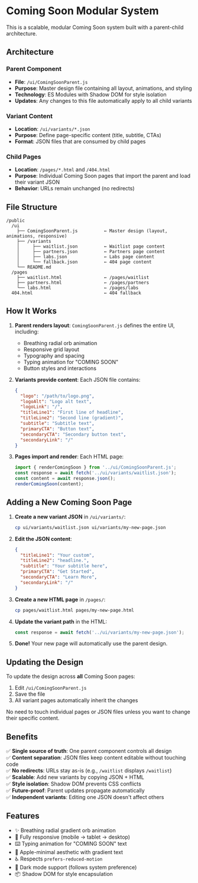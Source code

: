 # Coming Soon Modular System

This is a scalable, modular Coming Soon system built with a parent-child architecture.

## Architecture

### Parent Component
- **File**: `/ui/ComingSoonParent.js`
- **Purpose**: Master design file containing all layout, animations, and styling
- **Technology**: ES Modules with Shadow DOM for style isolation
- **Updates**: Any changes to this file automatically apply to all child variants

### Variant Content
- **Location**: `/ui/variants/*.json`
- **Purpose**: Define page-specific content (title, subtitle, CTAs)
- **Format**: JSON files that are consumed by child pages

### Child Pages
- **Location**: `/pages/*.html` and `/404.html`
- **Purpose**: Individual Coming Soon pages that import the parent and load their variant JSON
- **Behavior**: URLs remain unchanged (no redirects)

## File Structure

```
/public
  /ui
    ├── ComingSoonParent.js          ← Master design (layout, animations, responsive)
    ├── /variants
    │     ├── waitlist.json          ← Waitlist page content
    │     ├── partners.json          ← Partners page content
    │     ├── labs.json              ← Labs page content
    │     └── fallback.json          ← 404 page content
    └── README.md
  /pages
    ├── waitlist.html                ← /pages/waitlist
    ├── partners.html                ← /pages/partners
    └── labs.html                    ← /pages/labs
  404.html                           ← 404 fallback
```

## How It Works

1. **Parent renders layout**: `ComingSoonParent.js` defines the entire UI, including:
   - Breathing radial orb animation
   - Responsive grid layout
   - Typography and spacing
   - Typing animation for "COMING SOON"
   - Button styles and interactions

2. **Variants provide content**: Each JSON file contains:
   ```json
   {
     "logo": "/path/to/logo.png",
     "logoAlt": "Logo alt text",
     "logoLink": "/",
     "titleLine1": "First line of headline",
     "titleLine2": "Second line (gradient)",
     "subtitle": "Subtitle text",
     "primaryCTA": "Button text",
     "secondaryCTA": "Secondary button text",
     "secondaryLink": "/"
   }
   ```

3. **Pages import and render**: Each HTML page:
   ```javascript
   import { renderComingSoon } from '../ui/ComingSoonParent.js';
   const response = await fetch('../ui/variants/waitlist.json');
   const content = await response.json();
   renderComingSoon(content);
   ```

## Adding a New Coming Soon Page

1. **Create a new variant JSON** in `/ui/variants/`:
   ```bash
   cp ui/variants/waitlist.json ui/variants/my-new-page.json
   ```

2. **Edit the JSON content**:
   ```json
   {
     "titleLine1": "Your custom",
     "titleLine2": "headline.",
     "subtitle": "Your subtitle here",
     "primaryCTA": "Get Started",
     "secondaryCTA": "Learn More",
     "secondaryLink": "/"
   }
   ```

3. **Create a new HTML page** in `/pages/`:
   ```bash
   cp pages/waitlist.html pages/my-new-page.html
   ```

4. **Update the variant path** in the HTML:
   ```javascript
   const response = await fetch('../ui/variants/my-new-page.json');
   ```

5. **Done!** Your new page will automatically use the parent design.

## Updating the Design

To update the design across **all** Coming Soon pages:

1. Edit `/ui/ComingSoonParent.js`
2. Save the file
3. All variant pages automatically inherit the changes

No need to touch individual pages or JSON files unless you want to change their specific content.

## Benefits

✅ **Single source of truth**: One parent component controls all design  
✅ **Content separation**: JSON files keep content editable without touching code  
✅ **No redirects**: URLs stay as-is (e.g., `/waitlist` displays `/waitlist`)  
✅ **Scalable**: Add new variants by copying JSON + HTML  
✅ **Style isolation**: Shadow DOM prevents CSS conflicts  
✅ **Future-proof**: Parent updates propagate automatically  
✅ **Independent variants**: Editing one JSON doesn't affect others  

## Features

- ✨ Breathing radial gradient orb animation
- 📱 Fully responsive (mobile → tablet → desktop)
- ⌨️ Typing animation for "COMING SOON" text
- 🎨 Apple-minimal aesthetic with gradient text
- ♿ Respects `prefers-reduced-motion`
- 🌙 Dark mode support (follows system preference)
- 📦 Shadow DOM for style encapsulation
